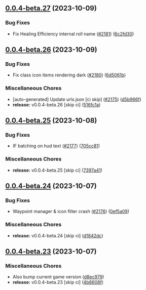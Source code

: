 ## [0.0.4-beta.27](https://github.com/Wynntils/Artemis/compare/v0.0.4-beta.26...v0.0.4-beta.27) (2023-10-09)


### Bug Fixes

* Fix Healing Efficiency internal roll name ([#2181](https://github.com/Wynntils/Artemis/issues/2181)) ([6c2fd30](https://github.com/Wynntils/Artemis/commit/6c2fd30123983f967e21864af947e460b2429dd1))

## [0.0.4-beta.26](https://github.com/Wynntils/Artemis/compare/v0.0.4-beta.25...v0.0.4-beta.26) (2023-10-09)


### Bug Fixes

* Fix class icon items rendering dark ([#2180](https://github.com/Wynntils/Artemis/issues/2180)) ([6d5061b](https://github.com/Wynntils/Artemis/commit/6d5061b61ceb5e23d50afb5cebafbae2714d588d))


### Miscellaneous Chores

* [auto-generated] Update urls.json [ci skip] ([#2175](https://github.com/Wynntils/Artemis/issues/2175)) ([d5b966f](https://github.com/Wynntils/Artemis/commit/d5b966f2752e7e47096a0b3cc8b33dfa19df687c))
* **release:** v0.0.4-beta.26 [skip ci] ([516fc1a](https://github.com/Wynntils/Artemis/commit/516fc1a820dc2e496026be367c3a3aaee5a21568))

## [0.0.4-beta.25](https://github.com/Wynntils/Artemis/compare/v0.0.4-beta.24...v0.0.4-beta.25) (2023-10-08)


### Bug Fixes

* IF batching on hud text ([#2177](https://github.com/Wynntils/Artemis/issues/2177)) ([705cc81](https://github.com/Wynntils/Artemis/commit/705cc8124ec44b284434da53c3585766cf73a350))


### Miscellaneous Chores

* **release:** v0.0.4-beta.25 [skip ci] ([7397a41](https://github.com/Wynntils/Artemis/commit/7397a415b4eaaf61840de6d879166dea6a3529f4))

## [0.0.4-beta.24](https://github.com/Wynntils/Artemis/compare/v0.0.4-beta.23...v0.0.4-beta.24) (2023-10-07)


### Bug Fixes

* Waypoint manager & icon filter crash ([#2176](https://github.com/Wynntils/Artemis/issues/2176)) ([0ef5a09](https://github.com/Wynntils/Artemis/commit/0ef5a093c89dcc9dc4b51b0b1a90485d45335107))


### Miscellaneous Chores

* **release:** v0.0.4-beta.24 [skip ci] ([d1842dc](https://github.com/Wynntils/Artemis/commit/d1842dc6258e8ed5f9bc30c16106e0568b3e84d4))

## [0.0.4-beta.23](https://github.com/Wynntils/Artemis/compare/v0.0.4-beta.22...v0.0.4-beta.23) (2023-10-07)


### Miscellaneous Chores

* Also bump current game version ([d8ec979](https://github.com/Wynntils/Artemis/commit/d8ec979182725d6f632e6e24bd7425d58d906665))
* **release:** v0.0.4-beta.23 [skip ci] ([4b8608f](https://github.com/Wynntils/Artemis/commit/4b8608f5d622fc300b4faa62cc853c13836fcb3b))

